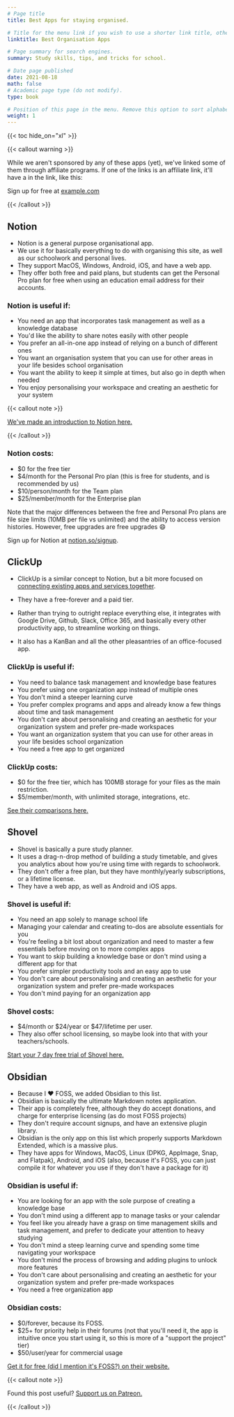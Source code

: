 ```yaml
---
# Page title
title: Best Apps for staying organised.

# Title for the menu link if you wish to use a shorter link title, otherwise remove this option.
linktitle: Best Organisation Apps

# Page summary for search engines.
summary: Study skills, tips, and tricks for school.

# Date page published
date: 2021-08-18
math: false
# Academic page type (do not modify).
type: book

# Position of this page in the menu. Remove this option to sort alphabetically.
weight: 1
---
```


{{< toc hide_on="xl" >}}

{{< callout warning >}}

While we aren't sponsored by any of these apps (yet), we've linked some of them through affiliate programs. If one of the links is an affiliate link, it'll have a <i class="fas fa-money-check-alt"></i> in the link, like this:

Sign up for free at [example.com <i class="fas fa-money-check-alt"></i>](https://www.youtube.com/watch?v=dQw4w9WgXcQ)

{{< /callout >}}

## Notion

- Notion is a general purpose organisational app.
- We use it for basically everything to do with organising this site, as well as our schoolwork and personal lives.
- They support MacOS, Windows, Android, iOS, and have a web app.
- They offer both free and paid plans, but students can get the Personal Pro plan for free when using an education email address for their accounts.

### Notion is useful if:

- You need an app that incorporates task management as well as a knowledge database
- You'd like the ability to share notes easily with other people
- You prefer an all-in-one app instead of relying on a bunch of different ones
- You want an organisation system that you can use for other areas in your life besides school organisation
- You want the ability to keep it simple at times, but also go in depth when needed
- You enjoy personalising your workspace and creating an aesthetic for your system

{{< callout note >}}

[We've made an introduction to Notion here.](/skills/notion-1/)

{{< /callout >}}

### Notion costs:

- $0 for the free tier
- $4/month for the Personal Pro plan (this is free for students, and is recommended by us)
- $10/person/month for the Team plan 
- $25/member/month for the Enterprise plan

Note that the major differences between the free and Personal Pro plans are file size limits (10MB per file vs unlimited) and the ability to access version histories. However, free upgrades are free upgrades :smile:

Sign up for Notion at [notion.so/signup](https://notion.so/signup).

## ClickUp

- ClickUp is a similar concept to Notion, but a bit more focused on [connecting existing apps and services together](https://xkcd.com/949/). 
- They have a free-forever and a paid tier.

- Rather than trying to outright replace everything else, it integrates with Google Drive, Github, Slack, Office 365, and basically every other productivity app, to streamline working on things.
- It also has a KanBan and all the other pleasantries of an office-focused app.

### ClickUp is useful if:

- You need to balance task management and knowledge base features
- You prefer using one organization app instead of multiple ones
- You don't mind a steeper learning curve
- You prefer complex programs and apps and already know a few things about time and task management
- You don't care about personalising and creating an aesthetic for your organization system and prefer pre-made workspaces
- You want an organization system that you can use for other areas in your life besides school organization
- You need a free app to get organized

### ClickUp costs:

- $0 for the free tier, which has 100MB storage for your files as the main restriction.
- $5/member/month, with unlimited storage, integrations, etc.

[See their comparisons here.](https://clickup.com/expandplans)

## Shovel

- Shovel is basically a pure study planner.
- It uses a drag-n-drop method of building a study timetable, and gives you analytics about how you're using time with regards to schoolwork.
- They don't offer a free plan, but they have monthly/yearly subscriptions, or a lifetime license.
- They have a web app, as well as Android and iOS apps.

### Shovel is useful if:

- You need an app solely to manage school life
- Managing your calendar and creating to-dos are absolute essentials for you
- You're feeling a bit lost about organization and need to master a few essentials before moving on to more complex apps
- You want to skip building a knowledge base or don't mind using a different app for that
- You prefer simpler productivity tools and an easy app to use
- You don't care about personalising and creating an aesthetic for your organization system and prefer pre-made workspaces
- You don't mind paying for an organization app

### Shovel costs:

- $4/month or \$24/year or \$47/lifetime per user.
- They also offer school licensing, so maybe look into that with your teachers/schools.

[Start your 7 day free trial of Shovel here.](https://dig.shovelapp.io/-/signup)

## Obsidian

- Because I :heart: FOSS, we added Obsidian to this list.
- Obsidian is basically the ultimate Markdown notes application.
- Their app is completely free, although they do accept donations, and charge for enterprise licensing (as do most FOSS projects)
- They don't require account signups, and have an extensive plugin library.
- Obsidian is the only app on this list which properly supports Markdown Extended, which is a massive plus.
- They have apps for Windows, MacOS, Linux (DPKG, AppImage, Snap, and Flatpak), Android, and iOS (also, because it's FOSS, you can just compile it for whatever you use if they don't have a package for it)

### Obsidian is useful if:

- You are looking for an app with the sole purpose of creating a knowledge base
- You don't mind using a different app to manage tasks or your calendar
- You feel like you already have a grasp on time management skills and task management, and prefer to dedicate your attention to heavy studying
- You don't mind a steep learning curve and spending some time navigating your workspace
- You don't mind the process of browsing and adding plugins to unlock more features
- You don't care about personalising and creating an aesthetic for your organization system and prefer pre-made workspaces
- You need a free organization app

### Obsidian costs:

- $0/forever, because its FOSS.
- $25+ for priority help in their forums (not that you'll need it, the app is intuitive once you start using it, so this is more of a "support the project" tier)
- $50/user/year for commercial usage

[Get it for free (did I mention it's FOSS?) on their website.](https://obsidian.md/)

{{< callout note >}}

Found this post useful? [Support us on Patreon.](https://patreon.com/schoolnotes)

{{< /callout >}}

